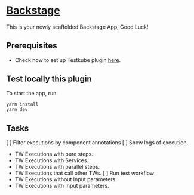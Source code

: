 # [Backstage](https://backstage.io)

This is your newly scaffolded Backstage App, Good Luck!

## Prerequisites

* Check how to set up Testkube plugin [here](plugins/testkube/README.md).

## Test locally this plugin

To start the app, run:

```sh
yarn install
yarn dev
```

## Tasks

[ ] Filter executions by component annotations
[ ] Show logs of execution.
  * TW Executions with pure steps.
  * TW Executions with Services.
  * TW Executions with parallel steps.
  * TW Executions that call other TWs.
[ ] Run test workflow
  * TW Executions without Input parameters.
  * TW Executions with Input parameters.
